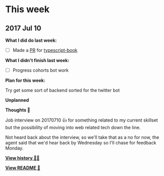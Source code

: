 # This week

## 2017 Jul 10

**What I did do last week:**

- [ ] Made a [PR][tsbookpr] for [typescript-book][tsbook]

**What I didn't finish last week:**

- [ ] Progress cohorts bot work

**Plan for this week:**

Try get some sort of backend sorted for the twitter bot

**Unplanned**


**Thoughts 💭**

Job interview on 20170710 👍 for something related to my current skillset but the possibility of moving into web related tech down the line.

Not heard back about the interview, so we'll take that as a no for now, the agent said that we'd hear back by Wednesday so I'll chase for feedback Monday.

**[View history 👵👴](history.md#history)**

**[View README 👀](README.md#personal-goals)**

<!-- links -->
[tsbook]: https://github.com/basarat/typescript-book
[tsbookpr]: https://github.com/basarat/typescript-book/pull/302
